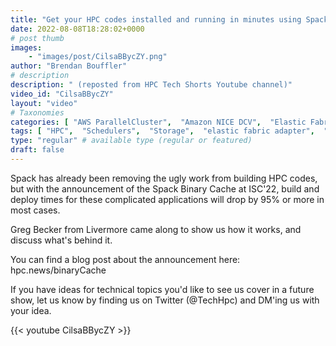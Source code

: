 ```yaml
---
title: "Get your HPC codes installed and running in minutes using Spack's Binary Cache"
date: 2022-08-08T18:28:02+0000
# post thumb
images:
    - "images/post/CilsaBBycZY.png"
author: "Brendan Bouffler"
# description
description: " (reposted from HPC Tech Shorts Youtube channel)"
video_id: "CilsaBBycZY"
layout: "video"
# Taxonomies
categories: [ "AWS ParallelCluster",  "Amazon NICE DCV",  "Elastic Fabric Adapter",  "Life Sciences", ]
tags: [ "HPC",  "Schedulers",  "Storage",  "elastic fabric adapter",  "ParallelCluster",  "MPI",  "scientific applications",  "elastic",  "scientific computing",  "package manager",  "virtualization",  "High Performance Computing",  "EC2",  "GPUs",  "tightly-coupled",  "vizualization",  "compilers",  "bioinformatics",  "cloud computing",  "CPUs",  "technical computing",  "infiniband",  "DCV",  "spack",  "Lustre",  "EFA",  "autoscaling",  "HPC source code",  "techshorts", ]
type: "regular" # available type (regular or featured)
draft: false
---
```


Spack has already been removing the ugly work from building HPC codes, but with the announcement of the Spack Binary Cache at ISC'22, build and deploy times for these complicated applications will drop by 95% or more in most cases.

Greg Becker from Livermore came along to show us how it works, and discuss what's behind it.

You can find a blog post about the announcement here: hpc.news/binaryCache

If you have ideas for technical topics you'd like to see us cover in a future show, let us know by finding us on Twitter (@TechHpc) and DM'ing us with your idea.

{{< youtube CilsaBBycZY >}}